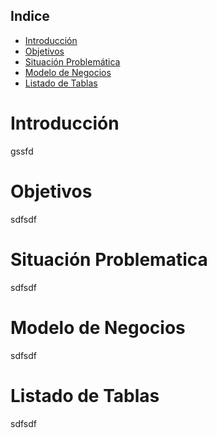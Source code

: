 <a href="FOTO/CODER_CURSO.png"></a>

<h2>Indice</h2>

- [Introducción](#Introducción)
- [Objetivos](#Objetivos)
- [Situación Problemática](#Situación-Problematica)
- [Modelo de Negocios](#Modelo-de-Negocios)
- [Listado de Tablas](#Listado-de-Tablas)


<h1>Introducción</H1>
<p>gssfd </p>
<h1>Objetivos</h1>
<p> sdfsdf</p>
<h1>Situación Problematica</h1>
<p>sdfsdf </p>
<h1>Modelo de Negocios</h1>
<p> sdfsdf</p>
<h1>Listado de Tablas</h1>
<p>sdfsdf </p>
